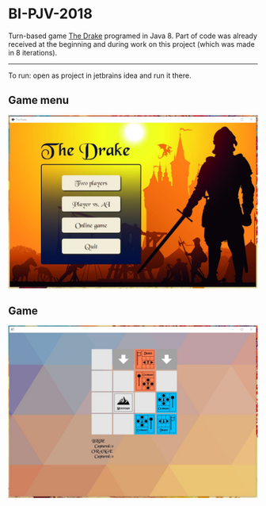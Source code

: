 # BI-PJV-2018

Turn-based game [The Drake](http://podlomar.org/thedrake.html) programed in Java 8. Part of code was already received at the beginning and during work on this project (which was made in 8 iterations).

---
To run: open as project in jetbrains idea and run it there. 

Game menu
---
![menu](docs/Main_menu.JPG)

Game
---
![ingame](docs/ingame.JPG)
